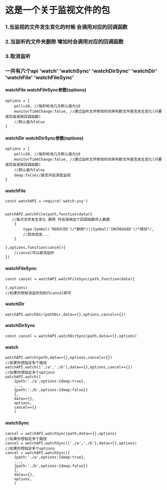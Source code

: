 # 这是一个关于监视文件的包
### 1.当监视的文件发生变化的时候 会调用对应的回调函数
### 2.当监听的文件夹删除 增加时会调用对应的回调函数
### 3.取消监听
### 一共有六个api 'watch' 'watchSync' 'watchDirSync' 'watchDir' 'watchFile' 'watchFileSync'

#### watchFile watchFileSync参数(options)
  ```
  options = {
      poll=10, //每秒轮询几次默认值为10
      monitorTimeChange:false, //通过监听文件修改时间来判断文件是否发生变化(只要保存就调用回调函数)
      //默认值为false
  }
  ```

#### watchDir watchDirSync参数(options)
  ```
  options = {
      poll=10, //每秒轮询几次默认值为10
      monitorTimeChange:false, //通过监听文件修改时间来判断文件是否发生变化(只要保存就调用回调函数)
      //默认值为false
      deep:false//是否开启深度监视
  }
  ```

#### watchFile
 ```
 const watchAPI = require('watch-ysy')

 
 watchAPI.watchFile(path,function(data){
    //每次文件发生变化 删除 时会调用这个回调函数传入数据
     {
         type:Symbol('REDUCED')/*删除*/||Symbol('INCREASED')/*增加*/,
         //其他信息...
     }
       
 },options,function(cancel){
     //cancel可以取消监听
 })
```


#### watchFileSync
```
const cancel = watchAPI.watchFileSync(path,function(data){
     
},options)
//如果你想取消监听则执行cancel即可
```

#### watchDir

```
watchAPI.watchDir(pathDir,data=>{},options,cancel=>{})
```

#### watchDirSync
```
const cancel = watchAPI.watchDirSync(path,data=>{},options)
```

#### watch
```
watchAPI.watch(path,data=>{},options,cancel=>{})
//如果你想指定多个路径
watchAPI.watch(['./a','./b'],data=>{},options,cancel=>{})
//如果你想指定多个options
watchAPI.watch([
    {path:'./a',options:{deep:true},
    ...,
    {path:'./b',options:{deep:false}}
    ],
    data=>{},
    options,
    cancel=>{}
    )

```

#### watchSync
```
cancel = watchAPI.watchSync(path,data=>{},options)
//如果你想指定多个路径
cancel = watchAPI.watchSync(['./a','./b'],data=>{},options)
//如果你想指定多个options
cancel = watchAPI.watchSync([
    {path:'./a',options:{deep:true},
    ...,
    {path:'./b',options:{deep:false}}
    ],
    data=>{},
    options,
    )
```


